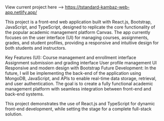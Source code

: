 View current project here --> https://tstandard-kambaz-web-app.netlify.app/ 

This project is a front-end web application built with React.js, Bootstrap, JavaScript, and TypeScript, designed to replicate the core functionality of the popular academic management platform Canvas. The app currently focuses on the user interface (UI) for managing courses, assignments, grades, and student profiles, providing a responsive and intuitive design for both students and instructors.

Key Features (UI):
Course management and enrollment interface
Assignment submission and grading interface
User profile management UI
Responsive and modern design with Bootstrap
Future Development:
In the future, I will be implementing the back-end of the application using MongoDB, JavaScript, and APIs to enable real-time data storage, retrieval, and user authentication. The goal is to create a fully functional academic management platform with seamless integration between front-end and back-end systems.

This project demonstrates the use of React.js and TypeScript for dynamic front-end development, while setting the stage for a complete full-stack solution.
